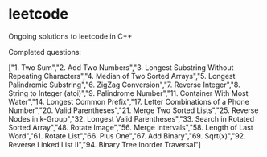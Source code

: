 # leetcode 
Ongoing solutions to leetcode in C++ 
 
Completed questions: 
 
["1. Two Sum","2. Add Two Numbers","3. Longest Substring Without Repeating Characters","4. Median of Two Sorted Arrays","5. Longest Palindromic Substring","6. ZigZag Conversion","7. Reverse Integer","8. String to Integer (atoi)","9. Palindrome Number","11. Container With Most Water","14. Longest Common Prefix","17. Letter Combinations of a Phone Number","20. Valid Parentheses","21. Merge Two Sorted Lists","25. Reverse Nodes in k-Group","32. Longest Valid Parentheses","33. Search in Rotated Sorted Array","48. Rotate Image","56. Merge Intervals","58. Length of Last Word","61. Rotate List","66. Plus One","67. Add Binary","69. Sqrt(x)","92. Reverse Linked List II","94. Binary Tree Inorder Traversal"]